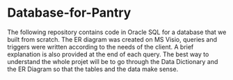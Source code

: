 # Database-for-Pantry
The following repository contains code in Oracle SQL for a database that we built from scratch. The ER diagram was created on MS Visio,
queries and triggers were written according to the needs of the client. A brief explanation is also provided at the end of each query.
The best way to understand the whole projet will be to go through the Data Dictionary and the ER Diagram so that the tables and the data
make sense.
